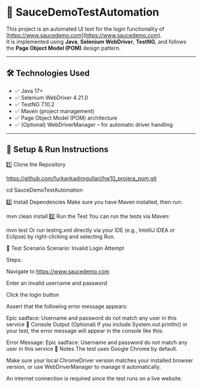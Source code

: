 # 🧪 SauceDemoTestAutomation

This project is an automated UI test for the login functionality of [https://www.saucedemo.com](https://www.saucedemo.com).  
It is implemented using **Java**, **Selenium WebDriver**, **TestNG**, and follows the **Page Object Model (POM)** design pattern.


---
## 🛠 Technologies Used

- ✅ Java 17+
- ✅ Selenium WebDriver 4.21.0
- ✅ TestNG 7.10.2
- ✅ Maven (project management)
- ✅ Page Object Model (POM) architecture
- ✅ (Optional) WebDriverManager – for automatic driver handling

---

## 🚀 Setup & Run Instructions

1️⃣ Clone the Repository


https://github.com/furkankadirogullari/hw10_projera_pom.git

cd SauceDemoTestAutomation

2️⃣ Install Dependencies
Make sure you have Maven installed, then run:


mvn clean install
3️⃣ Run the Test
You can run the tests via Maven:

mvn test
Or run testng.xml directly via your IDE (e.g., IntelliJ IDEA or Eclipse) by right-clicking and selecting Run.

🧪 Test Scenario
Scenario: Invalid Login Attempt

Steps:

Navigate to https://www.saucedemo.com

Enter an invalid username and password

Click the login button

Assert that the following error message appears:


Epic sadface: Username and password do not match any user in this service
📸 Console Output (Optional)
If you include System.out.println() in your test, the error message will appear in the console like this:


Error Message: Epic sadface: Username and password do not match any user in this service
🔐 Notes
The test uses Google Chrome by default.

Make sure your local ChromeDriver version matches your installed browser version, or use WebDriverManager to manage it automatically.

An internet connection is required since the test runs on a live website.